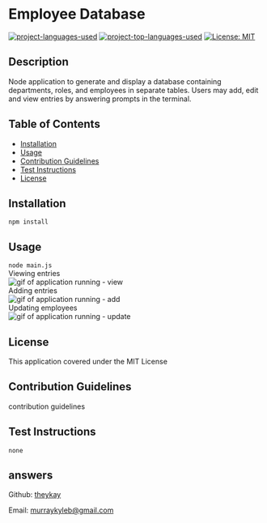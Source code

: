 # Employee Database
[![project-languages-used](https://img.shields.io/github/languages/count/theykay/employee-database?color=important)](https://github.com/theykay/employee-database)
[![project-top-languages-used](https://img.shields.io/github/languages/top/theykay/employee-database?color=important)](https://github.com/theykay/employee-database)
[![License: MIT](https://img.shields.io/badge/License-MIT-yellow.svg)](https://opensource.org/licenses/MIT)
            
## Description
Node application to generate and display a database containing departments, roles, and employees in separate tables. Users may add, edit and view entries by answering prompts in the terminal.

## Table of Contents
* [Installation](#installation)
* [Usage](#usage)
* [Contribution Guidelines](#contribution-guidelines)
* [Test Instructions](#test-instructions) 
* [License](#license)

## Installation
`npm install`

## Usage
`node main.js`\
Viewing entries\
![gif of application running - view](assets/view.gif)\
Adding entries\
![gif of application running - add](assets/add.gif)\
Updating employees\
![gif of application running - update](assets/update.gif)

## License
This application covered under the MIT License

## Contribution Guidelines
contribution guidelines

## Test Instructions
`none`

## answers
Github: [theykay](https://github.com/theykay)

Email: [murraykyleb@gmail.com](mailto:murraykyleb@gmail.com)
